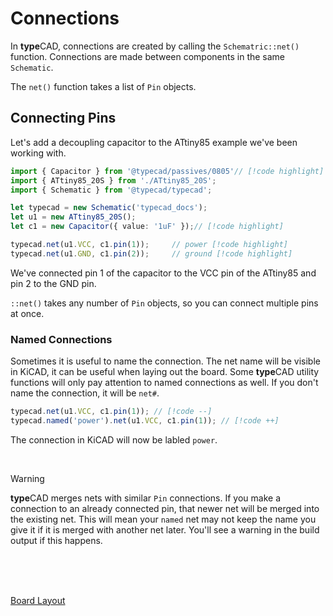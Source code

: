 <script lang="ts">
    import { ScrollArea } from "$lib/components/ui/scroll-area/index.js";
    import { buttonVariants } from "$lib/components/ui/button";
    import ChevronRight from "lucide-svelte/icons/chevron-right";
    let { data }: { data: PageData } = $props();
</script>

# Connections
In **type**CAD, connections are created by calling the `Schematric::net()` function. Connections are made between components in the same `Schematic`. 

The `net()` function takes a list of `Pin` objects. 

## Connecting Pins
Let's add a decoupling capacitor to the ATtiny85 example we've been working with.
<ScrollArea orientation="both">

```ts
import { Capacitor } from '@typecad/passives/0805'// [!code highlight]
import { ATtiny85_20S } from './ATtiny85_20S';
import { Schematic } from '@typecad/typecad';

let typecad = new Schematic('typecad_docs');
let u1 = new ATtiny85_20S();
let c1 = new Capacitor({ value: '1uF' });// [!code highlight]

typecad.net(u1.VCC, c1.pin(1));     // power [!code highlight]
typecad.net(u1.GND, c1.pin(2));     // ground [!code highlight]
```
</ScrollArea>

We've connected pin 1 of the capacitor to the VCC pin of the ATtiny85 and pin 2 to the GND pin.

`::net()` takes any number of `Pin` objects, so you can connect multiple pins at once.

### Named Connections
Sometimes it is useful to name the connection. The net name will be visible in KiCAD, it can be useful when laying out the board. Some **type**CAD utility functions will only pay attention to named connections as well. If you don't name the connection, it will be `net#`.


<ScrollArea orientation="both">

```ts
typecad.net(u1.VCC, c1.pin(1)); // [!code --]
typecad.named('power').net(u1.VCC, c1.pin(1)); // [!code ++]
```
</ScrollArea>

The connection in KiCAD will now be labled `power`.

<br />

> [!WARNING]
> **type**CAD merges nets with similar `Pin` connections. If you make a connection to an already connected pin, that newer net will be merged into the existing net. This will mean your `named` net may not keep the name you give it if it is merged with another net later. You'll see a warning in the build output if this happens. 

<div class="relative">
<br/>
<br/>
<br/>
    <p class="absolute right-0">
       <a href="/docs/board_layout" class={buttonVariants({ variant: "outline" })}>Board Layout<ChevronRight /></a>
    </p>
</div>